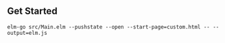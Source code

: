 ## Get Started

`elm-go src/Main.elm --pushstate --open --start-page=custom.html -- --output=elm.js`
